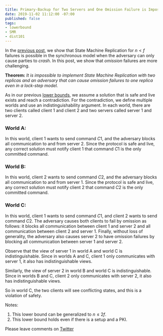 ```yaml
---
title: Primary-Backup for Two Servers and One Omission Failure is Impossible
date: 2019-11-02 11:12:00 -07:00
published: false
tags:
- lowerbound
- SMR
- dist101
---
```


In the [previous post](https://decentralizedthoughts.github.io/2019-11-01-primary-backup/), we show that State Machine Replication for $n<f$ failures is possible in the synchronous model when the adversary can only cause parties to *crash*. In this post, we show that *omission* failures are more challenging.

**Theorem:** *It is impossible to implement State Machine Replication with two replicas and an adversary that can cause omission failures to one replica even in a lock-step model.* 

As in our previous [lower bounds](https://decentralizedthoughts.github.io/2019-06-25-on-the-impossibility-of-byzantine-agreement-for-n-equals-3f-in-partial-synchrony/), we assume a solution that is safe and live exists and reach a contradiction. For the contradiction, we define multiple worlds and use an indistinguishability argument. In each world, there are two clients called client $1$ and client $2$ and two servers called server $1$ and server $2$.

### World A:
In this world, client $1$ wants to send command $C1$, and the adversary blocks all communication to and from server $2$. Since the protocol is safe and live, any correct solution must notify client $1$ that command $C1$ is the only committed command.

### World B:
In this world, client $2$ wants to send command $C2$, and the adversary blocks all communication to and from server $1$. Since the protocol is safe and live, any correct solution must notify client $2$ that command $C2$ is the only committed command.

### World C:
In this world, client $1$ wants to send command $C1$, and client $2$ wants to send command $C2$. The adversary causes both clients to fail by omission as follows: it blocks all communication between client $1$ and server $2$ and all communication between client $2$ and server $1$. Finally, without loss of generality, the adversary also causes server 2 to have omission failures by blocking all communication between server $1$ and server $2$.


Observe that the view of server 1 in world A and world C is indistinguishable. Since in worlds A and C, client $1$ only communicates with server $1$, it also has indistinguishable views.

Similarly, the view of server 2 in world B and world C is indistinguishable. Since in worlds B and C, client $2$ only communicates with server $2$, it also has indistinguishable views.

So in world C, the two clients will see conflicting states, and this is a violation of safety.


Notes:
1. This lower bound can be generalized to $n\leq 2f$.
2. This lower bound holds even if there is a setup and a PKI.

Please leave comments on [Twitter]()
